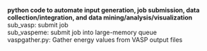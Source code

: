 **python code to automate input generation, job submission, data collection/integration, and data mining/analysis/visualization**  
sub_vasp: submit job  
sub_vaspeme: submit job into large-memory queue  
vaspgather.py: Gather energy values from VASP output files  
